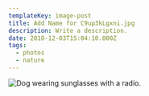 ```yaml
---
templateKey: image-post
title: Add Name for C9up3kLgxni.jpg
description: Write a description.
date: 2018-12-03T15:04:10.000Z
tags:
  - photos
  - nature
---
```

![Dog wearing sunglasses with a radio.](/img/C9up3kLgxni.jpg)
